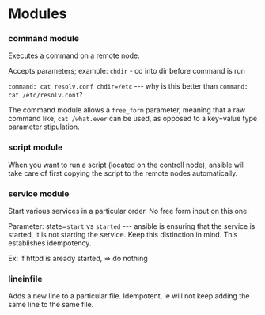 # Modules

### command module

Executes a command on a remote node. 

Accepts parameters; example: `chdir` - cd into dir before command is run

`command: cat resolv.conf chdir=/etc` --- why is this better than `command: cat /etc/resolv.conf`?

The command module allows a `free_form` parameter, meaning that a raw command like, `cat /what.ever` can be used, as opposed to a key=value type parameter stipulation.

### script module

When you want to run a script (located on the controll node), ansible will take care of first copying the script to the remote nodes automatically. 

### service module

Start various services in a particular order. No free form input on this one. 

Parameter: state=`start` vs `started` --- ansible is ensuring that the service is started, it is not starting the service. Keep this distinction in mind. This establishes idempotency.

Ex: if httpd is aready started, => do nothing 

### lineinfile

Adds a new line to a particular file. Idempotent, ie will not keep adding the same line to the same file.  
